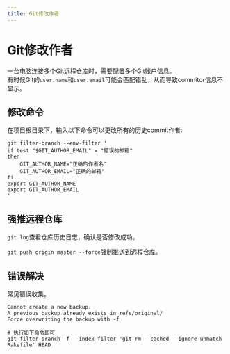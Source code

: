 ```yaml
---
title: Git修改作者
---
```


# Git修改作者
一台电脑连接多个Git远程仓库时，需要配置多个Git账户信息。  
有时候Git的`user.name`和`user.email`可能会匹配错乱，从而导致commitor信息不显示。   

## 修改命令
在项目根目录下，输入以下命令可以更改所有的历史commit作者:
```shell
git filter-branch --env-filter '
if test "$GIT_AUTHOR_EMAIL" = "错误的邮箱"
then
    GIT_AUTHOR_NAME="正确的作者名"
    GIT_AUTHOR_EMAIL="正确的邮箱"
fi
export GIT_AUTHOR_NAME
export GIT_AUTHOR_EMAIL
'
```

## 强推远程仓库
`git log`查看仓库历史日志，确认是否修改成功。  

`git push origin master --force`强制推送到远程仓库。

## 错误解决
常见错误收集。
```shell
Cannot create a new backup.
A previous backup already exists in refs/original/
Force overwriting the backup with -f

# 执行如下命令即可
git filter-branch -f --index-filter 'git rm --cached --ignore-unmatch Rakefile' HEAD
```